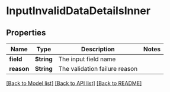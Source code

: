 # InputInvalidDataDetailsInner

## Properties

Name | Type | Description | Notes
------------ | ------------- | ------------- | -------------
**field** | **String** | The input field name | 
**reason** | **String** | The validation failure reason | 

[[Back to Model list]](../README.md#documentation-for-models) [[Back to API list]](../README.md#documentation-for-api-endpoints) [[Back to README]](../README.md)


